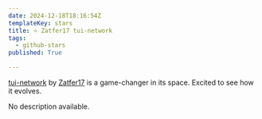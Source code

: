 ```yaml
---
date: 2024-12-18T18:16:54Z
templateKey: stars
title: ⭐ Zatfer17 tui-network
tags:
  - github-stars
published: True

---
```


[tui-network](https://github.com/Zatfer17/tui-network) by [Zatfer17](https://github.com/Zatfer17) is a game-changer in its space. Excited to see how it evolves.

No description available.
